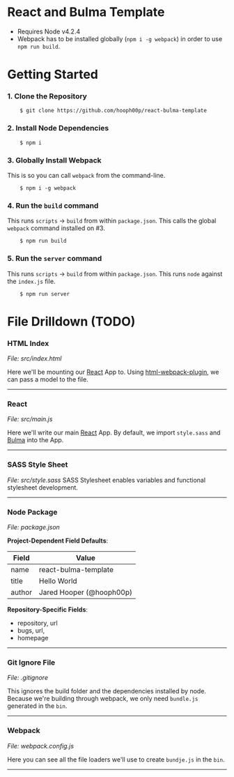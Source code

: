 React and Bulma Template
========================

- Requires Node v4.2.4
- Webpack has to be installed globally (`npm i -g webpack`) in order to use `npm run build`.

Getting Started
===============

### 1. Clone the Repository
```
    $ git clone https://github.com/hooph00p/react-bulma-template
```

### 2. Install Node Dependencies
```
    $ npm i
```

### 3. Globally Install Webpack
This is so you can call `webpack` from the command-line.
```
    $ npm i -g webpack
```

### 4. Run the `build` command

This runs `scripts` -> `build` from within `package.json`. This calls the global `webpack` command installed on #3.

```
    $ npm run build
```

### 5. Run the `server` command

This runs `scripts` -> `build` from within `package.json`. This runs `node` against the `index.js` file.

```
    $ npm run server
```

File Drilldown (TODO)
=====================

### HTML Index
*File: src/index.html*

Here we'll be mounting our [React]() App to. Using [html-webpack-plugin](), we can pass a model to the file.

---

### React
*File: src/main.js*

Here we'll write our main [React]() App. By default, we import `style.sass` and [Bulma]() into the App.

---

### SASS Style Sheet
*File: src/style.sass*
SASS Stylesheet enables variables and functional stylesheet development.

---

### Node Package
*File: package.json*

**Project-Dependent Field Defaults**:

| Field | Value |
| -- | -- |
| name | react-bulma-template |
| title | Hello World |
| author | Jared Hooper (@hooph00p) |

**Repository-Specific Fields**:
- repository, url
- bugs, url,
- homepage 

---

### Git Ignore File
*File: .gitignore*

This ignores the build folder and the dependencies installed by node. Because we're building through webpack, we only need `bundle.js` generated in the `bin`.

---

### Webpack
*File: webpack.config.js*

Here you can see all the file loaders we'll use to create `bundje.js` in the `bin`.

---